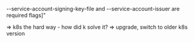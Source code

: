 --service-account-signing-key-file and --service-account-issuer are required flags]"


=> k8s the hard way - how did k solve it?
=> upgrade, switch to older k8s version
